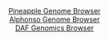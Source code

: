 <div id="Pineapple_Genome_Browser" align="center">
  <a href="https://igv.org/app/?sessionURL=blob:zZJba9swGIb_i6BlA8e25JxsKMPJ0i1JmzZN3ZSUYhRbdpTJkivJzon892llYzcrNBcbA11IHzq836PnAGoiFRUcBADZsGVDCCygVmIzw0XJyAQXRIEgw0wRC0iSEUl4QkBwABlWGkd3V.bkSutSBY5DddkoMM.FrTwbF3gvON4oOxGF0xeM4aWQWAupnJ7EtXBoXjc2ZInL0jZve3bLSbHGDmblSnAlnJLwPN6Y..JfpTgnXBQkLiqm6WuA2OQxGVM7w5_C.SxMEqLUmOyG6UU4HoYP3iBafGn3F9HN13nUnp_PaM6xriS5YLPevjpDvXE0ERM.5NtRel1O16seHN1Mz7zP54NtSSVRF7ADu1672el6Bg3lKdn.T12bQU_svL_To8fBInxIhiOXn6HLh6p7ez9X60jcDv7UuY_A0QJMJJVxASQr2Qmga3lu22qhduPHFHYt1_UNHykoCJ6eLaAlTr6Z7U8HoHelMQYo8lK9ymMBIVMiQdDwXbcDfR.1mp2m6_vwaB1AJdnfg3sZ3fkdF4UIteOMMm10TmPFS2Vjzu06yex8fyJNxZBBiAaoqdc7ipe3o2hvtKqKy0e24NEbPC1gnn_9RNPse1L9E_feE8TWy1OFg2NmEE0G6.tps.bhdab5Vb3t8.l9S3bfBHQanEzIAmuz31TM8qdzNZYUc20KNVV0SRnVu7nhKDYggMgz6oJEMGFcBDJffnAt14It9.NvRb3j8_E7">Pineapple Genome Browser</a>
</div>
<div id="Alphonso_Genome_Browser" align="center">
  <a href="https://igv.org/app/?sessionURL=blob:zZNbb5swGIb_i6VWm0QAQwgFqZrIoS1r10Mymi1VhQwY4g5sx3agaZT_Pi_atJtVai42TeLC_uTD.z1.2IIWC0kYBSFwTOiZEAIDyCXrZqjhNb5GDZYgLFEtsQEELrHANMcg3IISSYWS6ZXeuVSKy9CyiOK9BtGKmdI1UYNeGEWdNHPWWCNW1yhjAikmpDUUqGUWqdpehzPEuanvdk3PKpBCFqr5klHJLI5plXb6vPRXKa0wZQ1Om3WtyD5AqvPojIVZog_RfBblOZbyEm_i4jS6jKN7d5IszgejRXJzMU8G8.MZqShSa4FP._7CXZx7lfAb5JeT8cXzkXNWQXvWRGfyyB0fT545EVieQh.euIN.4PY1GkIL_Pw_da0_cmDn5deVOx553XDmxfdHznDzObtexkn3NP9yFb_S.c4ANcvX2gWQL4UfQttw7YHhOYPejyE8MWw70HwEIyB8eDSAEij_ppc_bIHacG0MkHi13stjACYKLEDYC2zbh0HgeH2_bwcB3BlbsBb134N7lkwD33YixxmkJamV1rlIJeXSRJSabV6a1cuBNCu80Azd.HayweNbhVt8A.eXqxPpfSyjP9L0NAF9.f4JdatvyfRPzHtLEFNlh.q2SZJkeif4p0UcI_2PjYa8mGX86u5pvKpeBXQYnJKJBim9Xlf09KdxLRIEUaULLZEkIzVRm7nmyDoQQsfV4oKc1UybCESVvbMN24Ce_f63oO7ucfcd">Alphonso Genome Browser</a>
</div>


<div id="DAF_Genomics_Browser" align="center">
  <a href="https://igv.org/app/?sessionURL=blob:tZFra9swFIb_i6D95Jtkx44NYThrtoaWjiV4KS0lKPZxrNWyXF2WpCH_fcLrGOzCGHQgCYlzeV.d54i.gFRMdChDxMMjD2PkINWI3ZLyvoUbykGhrKatAgdJqEFCVwLKjqimStNicW0rG617lfl.RWt3C53grFSeCj3au0oY3YBNdYlHOX0WHd0prxTcJmvq07ZvRKeET8sSlHIDv4duu95Re3yPrYeWsOam1WxQXVsT1ljl1dS6ZV0F.78Y.Q_KdrE3.WqZD_VXcJhXk_xqnn8KZ8Xd._jtXfHhclXEq_Ml23ZUGwkTMp8aMzuo28O0vl49b25LMiKbQLGPxVl4cT7b90yCmuAEj8M4GscYnRzUitJYBKhsJM5w5CRk7JAocl.u4Si2M5CCoez.wUFa0vLRpt8fkT70FhRS8GQGZg4SsgKJMjcNggSnKRlFSRSkKT45R2Rk.8ok3xWLNAlITkjsbSi3.jVrh_FZoV.Dr4Xxp852_ysm3pr9wiwKvidpML1MP89FGqqLMzJNnh5_C4pY_3_8WC0kp9qGvj1fsNDW6nHo9A8u4enh9BU-">DAF Genomics Browser</a>
</div>
